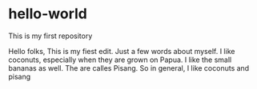 # hello-world
This is my first repository

Hello folks,
This is my fiest edit. Just a few words about myself.
I like coconuts, especially when they are grown on Papua.
I like the small bananas as well. The are calles Pisang.
So in general, I like coconuts and pisang
